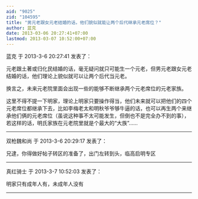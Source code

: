 ```yaml
---
aid: "9025"
zid: "104595"
title: "男元老跟女元老结婚的话，他们貌似就能让两个后代继承元老席位？"
author: 蓝克
date: 2013-03-06 20:27:41+07:00
lastmod: 2013-03-07 10:52:00+07:00
---
```


蓝克 于 2013-3-6 20:27:41 发表了：

元老跟土著或归化民结婚的话，毫无疑问就只可能生一个元老，但男元老跟女元老结婚的话，他们理论上貌似就可以让两个后代当元老。

换言之，未来元老院里面会出现一些的能够不断继承两个元老席位的元老家族。

这里不得不提一下明家，理论上明家只要操作得当，他们未来就可以把他们的四个元老席位都继承下去，比如李梅老太和明秋爷爷够牛逼的话，也可以再生两个来继承他们俩的元老席位（虽说这种事不太可能发生，但倒也不是完全办不到的事），若这样的话，明氏家族在元老院里就是个最大的“大族”……

---

双枪魏和尚 于 2013-3-6 20:29:17 发表了：

兄逮，你得做好帖子转区的准备了，出门左转到头，临高启明专区

---

真红骑士 于 2013-3-7 10:52:03 发表了：

明家只有成年人有，未成年人没有

---
